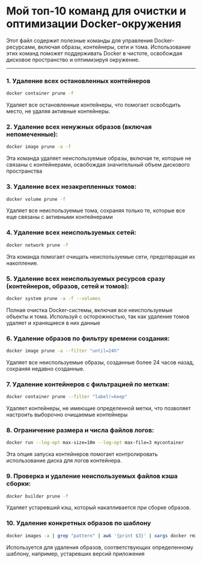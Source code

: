 # Мой топ-10 команд для очистки и оптимизации Docker-окружения

Этот файл содержит полезные команды для управления Docker-ресурсами, включая образы, контейнеры, сети и тома. Использование этих команд поможет поддерживать Docker в чистоте, освобождая дисковое пространство и оптимизируя окружение.

---

### 1. Удаление всех остановленных контейнеров

```bash
docker container prune -f
```

Удаляет все остановленные контейнеры, что помогает освободить место, не удаляя активные контейнеры.

### 2. Удаление всех ненужных образов (включая непомеченные):

```bash
docker image prune -a -f
```

Эта команда удаляет неиспользуемые образы, включая те, которые не связаны с контейнерами, освобождая значительный объем дискового пространства​

### 3. Удаление всех незакрепленных томов:

```bash
docker volume prune -f
```

Удаляет все неиспользуемые тома, сохраняя только те, которые все еще связаны с активными контейнерами​

### 4. Удаление всех неиспользуемых сетей:

```bash
docker network prune -f
```

Эта команда помогает очищать неиспользуемые сети, предотвращая их накопление.

### 5. Удаление всех неиспользуемых ресурсов сразу (контейнеров, образов, сетей и томов):

```bash
docker system prune -a -f --volumes
```

Полная очистка Docker-системы, включая все неиспользуемые объекты и тома. Используй с осторожностью, так как удаление томов удаляет и хранящиеся в них данные​

### 6. Удаление образов по фильтру времени создания:

```bash
docker image prune -a --filter "until=24h"
```

Удаляет все неиспользуемые образы, созданные более 24 часов назад, сохраняя недавно созданные.

### 7. Удаление контейнеров с фильтрацией по меткам:

```bash
docker container prune --filter "label!=keep"
```

Удаляет контейнеры, не имеющие определенной метки, что позволяет настроить выборочно очищаемые контейнеры​

### 8. Ограничение размера и числа файлов логов:

```bash
docker run --log-opt max-size=10m --log-opt max-file=3 mycontainer
```

Эта опция запуска контейнеров помогает контролировать использование диска для логов контейнера.

### 9. Проверка и удаление неиспользуемых файлов кэша сборки:

```bash
docker builder prune -f
```

Удаляет устаревший кэш, который накапливается при сборке образов.

### 10. Удаление конкретных образов по шаблону

```bash
docker images -a | grep "pattern" | awk '{print $3}' | xargs docker rmi
```

Используется для удаления образов, соответствующих определенному шаблону, например, устаревших версий приложения​
